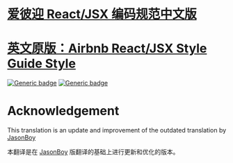 # [爱彼迎 React/JSX 编码规范中文版](react/) 
# [英文原版：Airbnb React/JSX Style Guide Style](https://github.com/airbnb/javascript/tree/master/react)

[![Generic badge](https://img.shields.io/badge/Version-Feb7%202020-<COLOR>.svg)](https://shields.io/) 
[![Generic badge](https://img.shields.io/badge/UpToDate-Yes-<COLOR>.svg)](https://shields.io/) 


# Acknowledgement
This translation is an update and improvement of the outdated translation by [JasonBoy](https://github.com/JasonBoy/javascript/tree/master/react)

本翻译是在 [JasonBoy](https://github.com/JasonBoy/javascript/tree/master/react) 版翻译的基础上进行更新和优化的版本。
